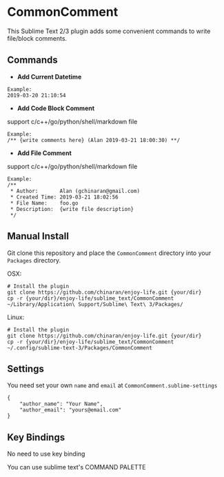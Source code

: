 # CommonComment

This Sublime Text 2/3  plugin adds some convenient commands to write file/block comments.

## Commands

* **Add Current Datetime**

```
Example:
2019-03-20 21:10:54
```

* **Add Code Block Comment**

support c/c++/go/python/shell/markdown file

```
Example:
/** {write comments here} (Alan 2019-03-21 18:00:30) **/
```

* **Add File Comment**

support c/c++/go/python/shell/markdown file

```
Example:
/**
 * Author:       Alan (gchinaran@gmail.com)
 * Created Time: 2019-03-21 18:02:56
 * File Name:    foo.go
 * Description:  {write file description}
 */
```

## Manual Install

Git clone this repository and place the `CommonComment` directory into your `Packages` directory.

OSX:

```
# Install the plugin
git clone https://github.com/chinaran/enjoy-life.git {your/dir}
cp -r {your/dir}/enjoy-life/sublime_text/CommonComment ~/Library/Application\ Support/Sublime\ Text\ 3/Packages/
```

Linux:

```
# Install the plugin
git clone https://github.com/chinaran/enjoy-life.git {your/dir}
cp -r {your/dir}/enjoy-life/sublime_text/CommonComment ~/.config/sublime-text-3/Packages/CommonComment
```

## Settings

You need set your own `name` and `email` at `CommonComment.sublime-settings`

```
{
	"author_name": "Your Name",
	"author_email": "yours@email.com"
}
```


## Key Bindings

No need to use key binding

You can use sublime text's COMMAND PALETTE
